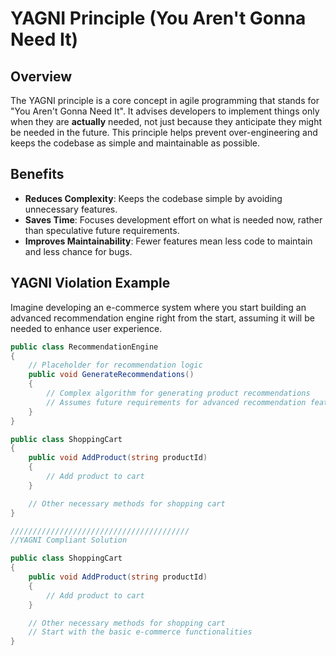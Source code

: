 ﻿# YAGNI Principle (You Aren't Gonna Need It)

## Overview

The YAGNI principle is a core concept in agile programming that stands for "You Aren't Gonna Need It". It advises developers to implement things only when they are **actually** needed, not just because they anticipate they might be needed in the future. This principle helps prevent over-engineering and keeps the codebase as simple and maintainable as possible.

## Benefits

- **Reduces Complexity**: Keeps the codebase simple by avoiding unnecessary features.
- **Saves Time**: Focuses development effort on what is needed now, rather than speculative future requirements.
- **Improves Maintainability**: Fewer features mean less code to maintain and less chance for bugs.

## YAGNI Violation Example

Imagine developing an e-commerce system where you start building an advanced recommendation engine right from the start, assuming it will be needed to enhance user experience.

```csharp
public class RecommendationEngine
{
    // Placeholder for recommendation logic
    public void GenerateRecommendations()
    {
        // Complex algorithm for generating product recommendations
        // Assumes future requirements for advanced recommendation features
    }
}

public class ShoppingCart
{
    public void AddProduct(string productId)
    {
        // Add product to cart
    }

    // Other necessary methods for shopping cart
}

////////////////////////////////////////
//YAGNI Compliant Solution

public class ShoppingCart
{
    public void AddProduct(string productId)
    {
        // Add product to cart
    }

    // Other necessary methods for shopping cart
    // Start with the basic e-commerce functionalities
}
```    
